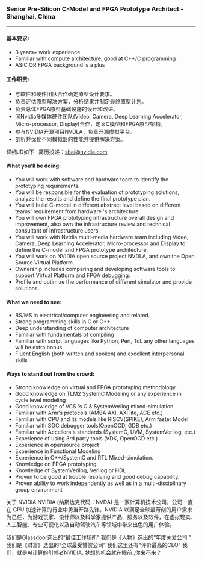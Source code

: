 ### Senior Pre-Silicon C-Model and FPGA Prototype Architect - Shanghai, China
___

#### 基本要求:
- 3 years+ work experience
- Familiar with compute architecture, good at C++/C programming
- ASIC OR FPGA background is a plus

#### 工作职责:
- 与软件和硬件团队合作确定原型设计要求。
- 负责评估原型解决方案，分析结果并制定最终原型计划。
- 负责总体FPGA原型基础设施的设计和改进。
- 同Nvidia多媒体硬件团队(Video, Camera, Deep Learning Accelerator, Micro-processor, Display)合作，定义C模型和FPGA原型架构。
- 参与NVIDIA开源项目NVDLA，负责开源虚拟平台。
- 剖析并优化不同模拟器的性能并提供解决方案。

详细JD如下   简历投递：sbai@nvidia.com
#### What you’ll be doing:
- You will work with software and hardware team to identify the prototyping requirements.
- You will be responsible for the evaluation of prototyping solutions, analyze the results and define the final prototype plan.
- You will build C-model in different abstract level based on different teams' requirement from hardware 's architecture
- You will own FPGA prototyping infrastructure overall design and improvement, also own the infrastructure review and technical consultant of infrastructure users.
- You will work with Nvidia multi-media hardware team including Video, Camera, Deep Learning Accelerator, Micro-processor and Display to define the C-model and FPGA prototype architecture.
- You will work on NVIDIA open source project NVDLA, and own the Open Source Virtual Platform.
- Ownership includes comparing and developing software tools to support Virtual Platform and FPGA debugging.
- Profile and optimize the performance of different simulator and provide solutions.

#### What we need to see: 
- BS/MS in electrical/computer engineering and related.
- Strong programming skills in C or C++
- Deep understanding of computer architecture
- Familiar with fundamentals of compiling
- Familiar with script languages like Python, Perl, Tcl. any other languages will be extra bonus.
- Fluent English (both written and spoken) and excellent interpersonal skills

#### Ways to stand out from the crowd: 
- Strong knowledge on virtual and FPGA prototyping methodology
- Good knowledge on TLM2 SystemC Modeling or any experience in cycle level modeling
- Good knowledge of VCS 's C & SystemVerilog mixed-simulation
- Familiar with Arm's protocols (AMBA AXI, AXI lite, ACE etc.)
- Familiar with CPU and its models like RISCV(SPIKE), Arm faster Model
- Familiar with SOC debugger tools(OpenOCD, GDB etc.)
- Familiar with Accellera's standards (SystemC, UVM, SystemVerilog, etc.)
- Experience of using 3rd party tools (VDK, OpenOCD etc.)
- Experience in opensource project
- Experience in Functional Modeling
- Experience in C++/SystemC and RTL Mixed-simulation.
- Knowledge on FPGA prototyping
- Knowledge of SystemVerilog, Verilog or HDL
- Proven to be good at trouble resolving and good debug capability.
- Proven ability to work independently as well as in a multi-disciplinary group environment


关于 NVIDIA
NVIDIA (纳斯达克代码：NVDA) 是一家计算机技术公司，公司一直在 GPU 加速计算的行业中勇当开路先锋。NVIDIA 以满足全球最苛刻的用户需求为己任，为游戏玩家、设计师以及科学家提供产品、服务以及软件，在虚拟现实、人工智能、专业可视化以及自动驾驶汽车等领域中带来出色的用户体验。


我们是Glassdoor选出的“最佳工作场所” 我们是《人物》选出的“年度关爱公司 ” 我们是《财富》选出的“全球最受赞赏公司”  我们这里还有“评价最高的CEO”  我们，就是AI计算的引领者NVIDIA, 梦想的机会就在眼前 ,你来不来？
